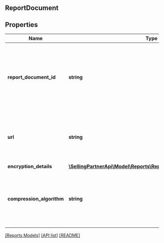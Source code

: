 ## ReportDocument

## Properties

Name | Type | Description | Notes
------------ | ------------- | ------------- | -------------
**report_document_id** | **string** | The identifier for the report document. This identifier is unique only in combination with a seller ID. |
**url** | **string** | A presigned URL for the report document. This URL expires after 5 minutes. |
**encryption_details** | [**\SellingPartnerApi\Model\Reports\ReportDocumentEncryptionDetails**](ReportDocumentEncryptionDetails.md) |  |
**compression_algorithm** | **string** | If present, the report document contents have been compressed with the provided algorithm. | [optional]

[[Reports Models]](../) [[API list]](../../Api) [[README]](../../../README.md)
